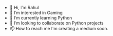 - 👋 Hi, I’m Rahul
- 👀 I’m interested in Gaming
- 🌱 I’m currently learning Python
- 💞️ I’m looking to collaborate on Python projects
- 📫 How to reach me 
      I'm creating a medium soon. 

<!---
Rahulbbk/Rahulbbk is a ✨ special ✨ repository because its `README.md` (this file) appears on your GitHub profile.
You can click the Preview link to take a look at your changes.
--->
